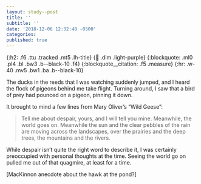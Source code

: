 ```yaml
---
layout: study--post
title: ''
subtitle: ''
date: '2018-12-06 12:32:48 -0500'
categories:
published: true
---
```


{:h2: .f6 .ttu .tracked .mt5 .lh-title}
{:link: .dim .light-purple}
{:blockquote: .ml0 .pl4 .bl .bw3 .b--black-10 .f4}
{:blockquote__citation: .f5 .measure}
{:hr: .w-40 .mv5 .bw1 .ba .b--black-10}

The ducks in the reeds that I was watching suddenly jumped, and I heard the flock of pigeons behind me take flight. Turning around, I saw that a bird of prey had pounced on a pigeon, pinning it down.

It brought to mind a few lines from Mary Oliver’s “Wild Geese”:

> Tell me about despair, yours, and I will tell you mine.
> Meanwhile, the world goes on.
> Meanwhile the sun and the clear pebbles of the rain
> are moving across the landscapes,
> over the prairies and the deep trees,
> the mountains and the rivers.

While despair isn’t quite the right word to describe it, I was certainly preoccupied with personal thoughts at the time. Seeing the world go on pulled me out of that quagmire, at least for a time.

[MacKinnon anecdote about the hawk at the pond?]